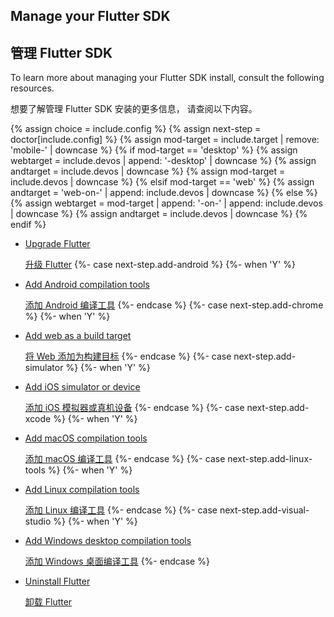 ## Manage your Flutter SDK

## 管理 Flutter SDK

To learn more about managing your Flutter SDK install,
consult the following resources.

想要了解管理 Flutter SDK 安装的更多信息，
请查阅以下内容。

{% assign choice = include.config %}
{% assign next-step = doctor[include.config] %}
{% assign mod-target = include.target | remove: 'mobile-' | downcase %}
{% if mod-target == 'desktop' %}
  {% assign webtarget = include.devos | append: '-desktop' | downcase %}
  {% assign andtarget = include.devos | downcase %}
  {% assign mod-target = include.devos | downcase %}
{% elsif mod-target == 'web' %}
  {% assign andtarget = 'web-on-' | append: include.devos | downcase %}
{% else %}
  {% assign webtarget = mod-target | append: '-on-' | append: include.devos | downcase %}
  {% assign andtarget = include.devos | downcase %}
{% endif %}

* [Upgrade Flutter][upgrade]

  [升级 Flutter][upgrade]
{%- case next-step.add-android %}
{%- when 'Y' %}
* [Add Android compilation tools](/platform-integration/android/setup)

  [添加 Android 编译工具](/platform-integration/android/setup)
{%- endcase %}
{%- case next-step.add-chrome %}
{%- when 'Y' %}
* [Add web as a build target](/platform-integration/web/setup)

  [将 Web 添加为构建目标](/platform-integration/web/setup)
{%- endcase %}
{%- case next-step.add-simulator %}
{%- when 'Y' %}
* [Add iOS simulator or device](/platform-integration/ios/install-ios/install-ios-from-{{mod-target}})

  [添加 iOS 模拟器或真机设备](/platform-integration/ios/install-ios/install-ios-from-{{mod-target}})
{%- endcase %}
{%- case next-step.add-xcode %}
{%- when 'Y' %}
* [Add macOS compilation tools](/platform-integration/macos/setup)

  [添加 macOS 编译工具](/platform-integration/macos/setup)
{%- endcase %}
{%- case next-step.add-linux-tools %}
{%- when 'Y' %}
* [Add Linux compilation tools](/platform-integration/linux/setup)

  [添加 Linux 编译工具](/platform-integration/linux/setup)
{%- endcase %}
{%- case next-step.add-visual-studio %}
{%- when 'Y' %}
* [Add Windows desktop compilation tools](/platform-integration/windows/setup)

  [添加 Windows 桌面编译工具](/platform-integration/windows/setup)
{%- endcase %}
* [Uninstall Flutter][uninstall]

  [卸载 Flutter][uninstall]

[upgrade]: /install/upgrade
[uninstall]: /install/uninstall?tab-save-dev-os={{include.devos}}
